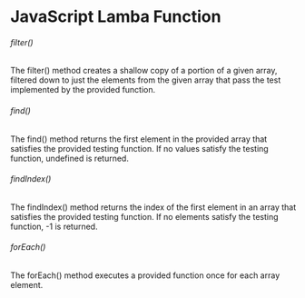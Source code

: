 <h1>JavaScript Lamba Function </h1>
<h6>filter() </h6>
<p>
    The filter() method creates a shallow copy of a portion of a given array, filtered down to just the elements from the given array that pass the test implemented by the provided function.
</p>
<h6>find() </h6>
<p>
    The find() method returns the first element in the provided array that satisfies the provided testing function. If no values satisfy the testing function, undefined is returned.
</p>
<h6>findIndex() </h6>
<p>
   The findIndex() method returns the index of the first element in an array that satisfies the provided testing function. If no elements satisfy the testing function, -1 is returned.
</p>
<h6>forEach() </h6>
<p>
   The forEach() method executes a provided function once for each array element.
</p>
